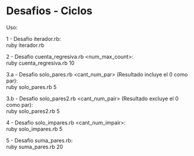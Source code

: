 # Desafios - Ciclos

Uso:

1 - Desafio iterador.rb:<br>
  ruby iterador.rb

2 - Desafio cuenta_regresiva.rb <num_max_count>:<br>
  ruby cuenta_regresiva.rb 10

3.a - Desafio solo_pares.rb <cant_num_par> (Resultado incluye el 0 como par):<br>
  ruby solo_pares.rb 5
  
3.b - Desafio solo_pares2.rb <cant_num_pair> (Resultado excluye el 0 como par):<br>
  ruby solo_pares2.rb 5

4 - Desafio solo_impares.rb <cant_num_impair>:<br>
  ruby solo_impares.rb 5

5 - Desafio suma_pares.rb:<br>
  ruby suma_pares.rb 20
